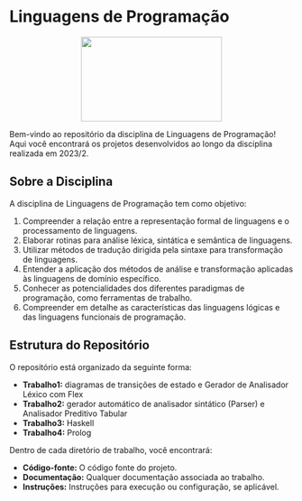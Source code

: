 # Linguagens de Programação
<div align="center">
 <img height=150 width=250 src="https://www.valuehost.com.br/blog/wp-content/uploads/2018/08/228783-linguagem-de-programacao-conheca-x-tendencias-no-mercado-770x429.jpg.webp">
</div>

Bem-vindo ao repositório da disciplina de Linguagens de Programação! Aqui você encontrará os projetos desenvolvidos ao longo da disciplina realizada em 2023/2.

## Sobre a Disciplina

A disciplina de Linguagens de Programação tem como objetivo:
1. Compreender a relação entre a representação formal de linguagens e o processamento de linguagens.
2. Elaborar rotinas para análise léxica, sintática e semântica de linguagens.
3. Utilizar métodos de tradução dirigida pela sintaxe para transformação de linguagens.
4. Entender a aplicação dos métodos de análise e transformação aplicadas às linguagens de domínio específico.
5. Conhecer as potencialidades dos diferentes paradigmas de programação, como ferramentas de trabalho.
6. Compreender em detalhe as características das linguagens lógicas e das linguagens funcionais de programação.

## Estrutura do Repositório

O repositório está organizado da seguinte forma:

- **Trabalho1:** diagramas de transições de estado e Gerador de Analisador Léxico com Flex
- **Trabalho2:** gerador automático de analisador sintático (Parser) e Analisador Preditivo Tabular
- **Trabalho3:** Haskell
- **Trabalho4:** Prolog

Dentro de cada diretório de trabalho, você encontrará:

- **Código-fonte:** O código fonte do projeto.
- **Documentação:** Qualquer documentação associada ao trabalho.
- **Instruções:** Instruções para execução ou configuração, se aplicável.

